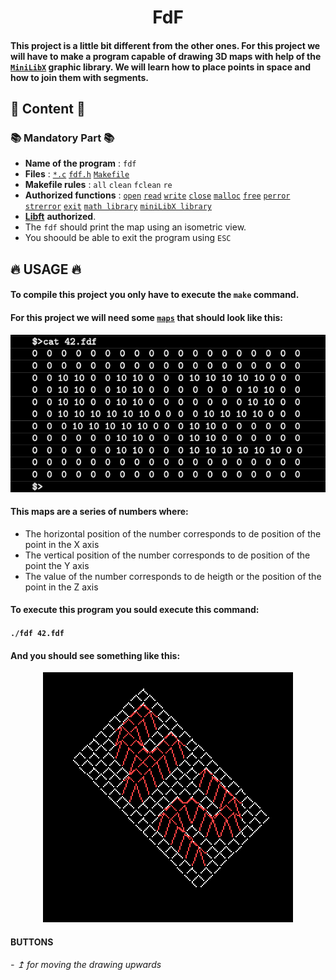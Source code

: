 <h1 align="center">FdF</h1>

#### This project is a little bit different from the other ones. For this project we will have to make a program capable of drawing 3D maps with help of the [`MiniLibX`](./mlx) graphic library. We will learn how to place points in space and how to join them with segments.

## 📖 Content 📖

### 📚 Mandatory Part 📚

- **Name of the program** : `fdf`
- **Files** : [`*.c`](./src) [`fdf.h`](.fdf.h) [`Makefile`](./Makefile)
- **Makefile rules** : `all` `clean` `fclean` `re`
- **Authorized functions** : [`open`](https://man7.org/linux/man-pages/man2/open.2.html) [`read`](https://man7.org/linux/man-pages/man2/read.2.html) [`write`](https://man7.org/linux/man-pages/man2/write.2.html) [`close`](https://linux.die.net/man/2/close) [`malloc`](https://man7.org/linux/man-pages/man3/free.3.html) [`free`](https://man7.org/linux/man-pages/man3/free.3.html) [`perror`](http://www.w3big.com/es/cprogramming/c-function-perror.html) [`strerror`](http://www.w3big.com/es/cprogramming/c-function-strerror.html) [`exit`](https://www.tutorialspoint.com/c_standard_library/c_function_exit.htm) [`math library`](https://www.tutorialspoint.com/c_standard_library/math_h.htm) [`miniLibX library`](./mlx)
- [**Libft**](https://github.com/Zsolt42/Libft) **authorized**.
- The `fdf` should print the map using an isometric view.
- You shoould be able to exit the program using `ESC`

## 🔥 USAGE 🔥

#### To compile this project you only have to execute the `make` command.
#### For this project we will need some [`maps`](./maps) that should look like this:

<p align="center">
  <a align="center">
    <img src="./Addings/map.png">
  </a>
</p>

#### This maps are a series of numbers where:

- The horizontal position of the number corresponds to de position of the point in the X axis
- The vertical position of the number corresponds to de position of the point the Y axis
- The value of the number corresponds to de heigth or the position of the point in the Z axis

#### To execute this program you sould execute this command:

#### `./fdf 42.fdf`

#### And you should see something like this:

<p align="center">
  <a align="center">
    <img src="./Addings/fdf.png">
  </a>
</p>

#### BUTTONS

###### - ↥ for moving the drawing upwards
